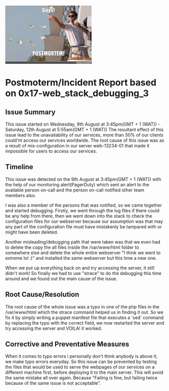 ![Alt text](postmortem.jpg)

# Postmoterm/Incident Report based on 0x17-web_stack_debugging_3

## Issue Summary

This issue started on Wednesday, 9th August at 3:45pm(GMT + 1 (WAT)) - Saturday, 12th August at 5:55am(GMT + 1 (WAT)) The resultant effect of this issue lead to the unavailability of our services, more than 50% of our clients could'nt access our services worldwide. The root cause of this issue was as a result of mis-configuration in our server web-13234-01 that made it impossible for users to access our services.

## Timeline

This issue was detected on the 9th August at 3:45pm(GMT + 1 (WAT)) with the help of our monitoring alert(PagerDuty) which sent an alert to the available person on-call and the person on-call notified other team members also.

I was also a member of the persons that was notified, so we came together and started debugging. Firstly, we went through the log files if there could be any help from there, then we went down into the stack to check the configuration files for our webserver because our assumption was that may any part of the configuration file must have mistakenly be tampared with or might have been deleted.

Another misleading/debugging path that were taken was that we even had to delete the copy the all files inside the /var/www/html folder to somewhere else and delete the whole entire webserver "I think we went to extreme lol :)" and installed the same webserver but this time a new one.

When we put up everything back on and try accessing the server, it still didn't work! So finally we had to use "strace" to do the debugging this time around and we found out the main cause of the issue.

## Root Cause/Resolution

The root cause of the whole issue was a typo in one of the php files in the /var/www/html which the strace command helped us in finding it out. So we fix it by simply writing a puppet manifest file that executes a 'sed' command by replacing the typo with the correct field, we now restarted the server and try accessing the server and VOILA! it worked.

## Corrective and Preventative Measures

When it comes to typo errors i personally don't think anybody is above it, we make typo errors everyday. So this issue can be prevented by testing the files that would be used to serve the webpages of our services on a different machine first, before deploying it to the main server. This will avoid the same mistake all over again. Because "Failing is fine, but failing twice because of the same issue is not acceptable".


